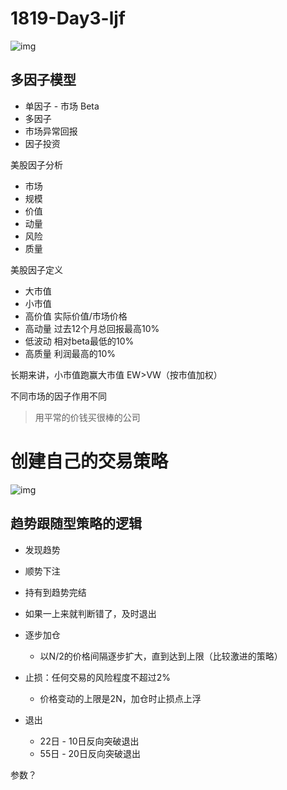 # 1819-Day3-ljf

 ![img](https://qn-st0.yuketang.cn/FhGL4IOmy8YW9iuzDtuKATUtZyzt) 

## 多因子模型

* 单因子 - 市场 Beta
* 多因子
* 市场异常回报
* 因子投资

美股因子分析

* 市场
* 规模
* 价值
* 动量
* 风险
* 质量

美股因子定义

* 大市值
* 小市值
* 高价值 实际价值/市场价格
* 高动量 过去12个月总回报最高10%
* 低波动 相对beta最低的10%
* 高质量 利润最高的10%



长期来讲，小市值跑赢大市值 EW>VW（按市值加权）

不同市场的因子作用不同

> 用平常的价钱买很棒的公司

# 创建自己的交易策略

 ![img](https://qn-st0.yuketang.cn/FvQguJt3n_uJ3EhGhZJTyfyNacGm) 

## 趋势跟随型策略的逻辑

* 发现趋势
* 顺势下注
* 持有到趋势完结
* 如果一上来就判断错了，及时退出



* 逐步加仓
  * 以N/2的价格间隔逐步扩大，直到达到上限（比较激进的策略）
* 止损：任何交易的风险程度不超过2%
  * 价格变动的上限是2N，加仓时止损点上浮

* 退出
  * 22日 - 10日反向突破退出
  * 55日 - 20日反向突破退出

参数？